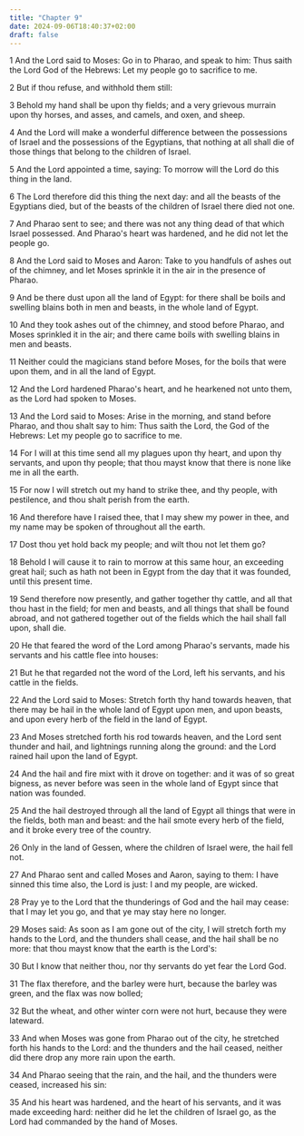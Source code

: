 ```yaml
---
title: "Chapter 9"
date: 2024-09-06T18:40:37+02:00
draft: false
---
```




1 And the Lord said to Moses: Go in to Pharao, and speak to him: Thus saith the Lord God of the Hebrews: Let my people go to sacrifice to me.

2 But if thou refuse, and withhold them still:

3 Behold my hand shall be upon thy fields; and a very grievous murrain upon thy horses, and asses, and camels, and oxen, and sheep.

4 And the Lord will make a wonderful difference between the possessions of Israel and the possessions of the Egyptians, that nothing at all shall die of those things that belong to the children of Israel.

5 And the Lord appointed a time, saying: To morrow will the Lord do this thing in the land.

6 The Lord therefore did this thing the next day: and all the beasts of the Egyptians died, but of the beasts of the children of Israel there died not one.

7 And Pharao sent to see; and there was not any thing dead of that which Israel possessed. And Pharao's heart was hardened, and he did not let the people go.

8 And the Lord said to Moses and Aaron: Take to you handfuls of ashes out of the chimney, and let Moses sprinkle it in the air in the presence of Pharao.

9 And be there dust upon all the land of Egypt: for there shall be boils and swelling blains both in men and beasts, in the whole land of Egypt.

10 And they took ashes out of the chimney, and stood before Pharao, and Moses sprinkled it in the air; and there came boils with swelling blains in men and beasts.

11 Neither could the magicians stand before Moses, for the boils that were upon them, and in all the land of Egypt.

12 And the Lord hardened Pharao's heart, and he hearkened not unto them, as the Lord had spoken to Moses.

13 And the Lord said to Moses: Arise in the morning, and stand before Pharao, and thou shalt say to him: Thus saith the Lord, the God of the Hebrews: Let my people go to sacrifice to me.

14 For I will at this time send all my plagues upon thy heart, and upon thy servants, and upon thy people; that thou mayst know that there is none like me in all the earth.

15 For now I will stretch out my hand to strike thee, and thy people, with pestilence, and thou shalt perish from the earth.

16 And therefore have I raised thee, that I may shew my power in thee, and my name may be spoken of throughout all the earth.

17 Dost thou yet hold back my people; and wilt thou not let them go?

18 Behold I will cause it to rain to morrow at this same hour, an exceeding great hail; such as hath not been in Egypt from the day that it was founded, until this present time.

19 Send therefore now presently, and gather together thy cattle, and all that thou hast in the field; for men and beasts, and all things that shall be found abroad, and not gathered together out of the fields which the hail shall fall upon, shall die.

20 He that feared the word of the Lord among Pharao's servants, made his servants and his cattle flee into houses:

21 But he that regarded not the word of the Lord, left his servants, and his cattle in the fields.

22 And the Lord said to Moses: Stretch forth thy hand towards heaven, that there may be hail in the whole land of Egypt upon men, and upon beasts, and upon every herb of the field in the land of Egypt.

23 And Moses stretched forth his rod towards heaven, and the Lord sent thunder and hail, and lightnings running along the ground: and the Lord rained hail upon the land of Egypt.

24 And the hail and fire mixt with it drove on together: and it was of so great bigness, as never before was seen in the whole land of Egypt since that nation was founded.

25 And the hail destroyed through all the land of Egypt all things that were in the fields, both man and beast: and the hail smote every herb of the field, and it broke every tree of the country.

26 Only in the land of Gessen, where the children of Israel were, the hail fell not.

27 And Pharao sent and called Moses and Aaron, saying to them: I have sinned this time also, the Lord is just: I and my people, are wicked.

28 Pray ye to the Lord that the thunderings of God and the hail may cease: that I may let you go, and that ye may stay here no longer.

29 Moses said: As soon as I am gone out of the city, I will stretch forth my hands to the Lord, and the thunders shall cease, and the hail shall be no more: that thou mayst know that the earth is the Lord's:

30 But I know that neither thou, nor thy servants do yet fear the Lord God.

31 The flax therefore, and the barley were hurt, because the barley was green, and the flax was now bolled;

32 But the wheat, and other winter corn were not hurt, because they were lateward.

33 And when Moses was gone from Pharao out of the city, he stretched forth his hands to the Lord: and the thunders and the hail ceased, neither did there drop any more rain upon the earth.

34 And Pharao seeing that the rain, and the hail, and the thunders were ceased, increased his sin:

35 And his heart was hardened, and the heart of his servants, and it was made exceeding hard: neither did he let the children of Israel go, as the Lord had commanded by the hand of Moses.

